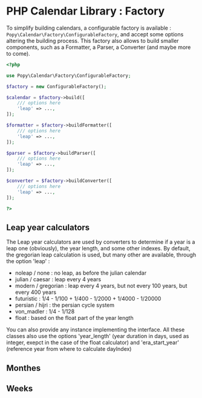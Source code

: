 PHP Calendar Library : Factory
==============================

To simplify building calendars, a configurable factory is available :
```Popy\Calendar\Factory\ConfigurableFactory```, and accept some options altering the building
process. This factory also allows to build smaller components, such as a Formatter, a Parser,
a Converter (and maybe more to come).

```php
<?php

use Popy\Calendar\Factory\ConfigurableFactory;

$factory = new ConfigurableFactory();

$calendar = $factory->build([
    /// options here
    'leap' => ...,
]);

$formatter = $factory->buildFormatter([
    /// options here
    'leap' => ...,
]);

$parser = $factory->buildParser([
    /// options here
    'leap' => ...,
]);

$converter = $factory->buildConverter([
    /// options here
    'leap' => ...,
]);

?>
```

Leap year calculators
---------------------

The Leap year calculators are used by converters to determine if a year is a leap one (obviously), the
year length, and some other indexes. By default, the gregorian leap calculation is used, but many other
are available, through the option 'leap' :

- noleap / none : no leap, as before the julian calendar
- julian / caesar : leap every 4 years
- modern / gregorian : leap every 4 years, but not every 100 years, but every 400 years
- futuristic : 1/4 - 1/100 + 1/400 - 1/2000 + 1/4000 - 1/20000
- persian / hijri : the persian cycle system
- von_madler : 1/4 - 1/128
- float : based on the float part of the year length

You can also provide any instance implementing the interface.
All these classes also use the options 'year_length' (year duration in days, used as integer, exepct
in the case of the float calculator)  and 'era_start_year' (reference year from where to calculate
dayIndex)

Monthes
-------

Weeks
-----